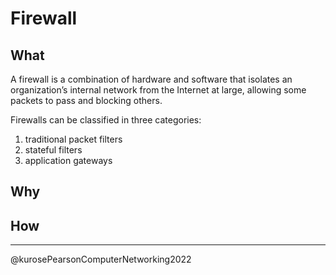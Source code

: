 # Firewall

## What

A firewall is a combination of hardware and software that isolates an organization’s internal network from the Internet at large, allowing some packets to pass and blocking others.

Firewalls can be classified in three categories:

1. traditional packet filters
2. stateful filters
3. application gateways

## Why

## How

---

@kurosePearsonComputerNetworking2022
